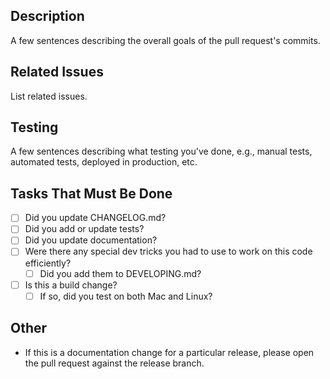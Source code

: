 ## Description
A few sentences describing the overall goals of the pull request's commits.

## Related Issues
List related issues.

## Testing
A few sentences describing what testing you've done, e.g., manual tests, automated tests, deployed in production, etc.

## Tasks That Must Be Done
- [ ] Did you update CHANGELOG.md?
- [ ] Did you add or update tests?
- [ ] Did you update documentation?
- [ ] Were there any special dev tricks you had to use to work on this code efficiently?
  + [ ] Did you add them to DEVELOPING.md?
- [ ] Is this a build change?
  + [ ] If so, did you test on both Mac and Linux?

## Other
* If this is a documentation change for a particular release, please open the pull request against the release branch.
